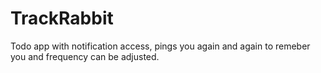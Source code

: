 # TrackRabbit
Todo app with notification access, pings you again and again to remeber you and frequency can be adjusted.
